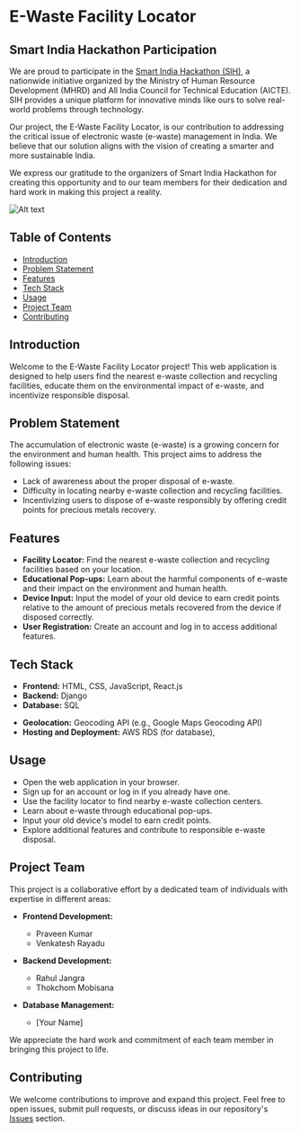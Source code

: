 # E-Waste Facility Locator

## Smart India Hackathon Participation

We are proud to participate in the [Smart India Hackathon (SIH)](https://www.sih.gov.in/), a nationwide initiative organized by the Ministry of Human Resource Development (MHRD) and All India Council for Technical Education (AICTE). SIH provides a unique platform for innovative minds like ours to solve real-world problems through technology.

Our project, the E-Waste Facility Locator, is our contribution to addressing the critical issue of electronic waste (e-waste) management in India. We believe that our solution aligns with the vision of creating a smarter and more sustainable India.

We express our gratitude to the organizers of Smart India Hackathon for creating this opportunity and to our team members for their dedication and hard work in making this project a reality.

![Alt text](https://github.com/leonado10000/EWFL/blob/main/sih.png)

## Table of Contents

- [Introduction](#introduction)
- [Problem Statement](#problem-statement)
- [Features](#features)
- [Tech Stack](#tech-stack)
- [Usage](#usage)
- [Project Team](#project-team)
- [Contributing](#contributing)

## Introduction

Welcome to the E-Waste Facility Locator project! This web application is designed to help users find the nearest e-waste collection and recycling facilities, educate them on the environmental impact of e-waste, and incentivize responsible disposal.

## Problem Statement

The accumulation of electronic waste (e-waste) is a growing concern for the environment and human health. This project aims to address the following issues:

- Lack of awareness about the proper disposal of e-waste.
- Difficulty in locating nearby e-waste collection and recycling facilities.
- Incentivizing users to dispose of e-waste responsibly by offering credit points for precious metals recovery.

## Features

- **Facility Locator:** Find the nearest e-waste collection and recycling facilities based on your location.
- **Educational Pop-ups:** Learn about the harmful components of e-waste and their impact on the environment and human health.
- **Device Input:** Input the model of your old device to earn credit points relative to the amount of precious metals recovered from the device if disposed correctly.
- **User Registration:** Create an account and log in to access additional features.

## Tech Stack

- **Frontend:** HTML, CSS, JavaScript, React.js
- **Backend:** Django
- **Database:** SQL
<!-- - **Payment Processing:** [Stripe](https://stripe.com/) (for handling money transfers) -->
- **Geolocation:** Geocoding API (e.g., Google Maps Geocoding API)
  <!-- - **User Authentication:** Firebase Authentication (or custom authentication) -->
  <!-- - **Data Visualization (optional):** D3.js -->
- **Hosting and Deployment:** AWS RDS (for database), <!--AWS/Netlify (for website hosting) -->

## Usage

- Open the web application in your browser.
- Sign up for an account or log in if you already have one.
- Use the facility locator to find nearby e-waste collection centers.
- Learn about e-waste through educational pop-ups.
- Input your old device's model to earn credit points.
- Explore additional features and contribute to responsible e-waste disposal.

## Project Team

This project is a collaborative effort by a dedicated team of individuals with expertise in different areas:

- **Frontend Development:**

  - Praveen Kumar
  - Venkatesh Rayadu

- **Backend Development:**

  - Rahul Jangra
  - Thokchom Mobisana

- **Database Management:**
  - [Your Name]

We appreciate the hard work and commitment of each team member in bringing this project to life.

## Contributing

We welcome contributions to improve and expand this project. Feel free to open issues, submit pull requests, or discuss ideas in our repository's [Issues](https://github.com/your-repo-name/issues) section.

